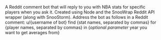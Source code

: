 A Reddit comment bot that will reply to you with NBA stats for specific players when you ask it. Created using Node and the SnooWrap Reddit API wrapper (along with SnooStorm). Address the bot as follows in a Reddit comment: u/{username of bot} find {stat names, separated by commas} for {player names, separated by commas} in {*optional parameter* year you want to get averages from}
